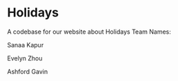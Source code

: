 # Holidays
A codebase for our website about Holidays
Team Names: 

Sanaa Kapur

Evelyn Zhou

Ashford Gavin